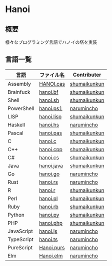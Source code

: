 # Hanoi
## 概要
様々なプログラミング言語でハノイの塔を実装

## 言語一覧
 | 言語 | ファイル名 | Contributer |
 | --- | --- | --- |
 | Assembly | [HANOI.cas](https://github.com/shumaikunkun/Hanoi/blob/master/HANOI.cas) | [shumaikunkun] |
 | Brainfuck | [hanoi.bf](https://github.com/shumaikunkun/Hanoi/blob/master/hanoi.bf) | [shumaikunkun] |
 | Shell | [hanoi.sh](https://github.com/shumaikunkun/Hanoi/blob/master/hanoi.sh) | [shumaikunkun] |
 | PowerShell | [hanoi.ps1](https://github.com/shumaikunkun/Hanoi/blob/master/hanoi.ps1) | [narumincho] |
 | LISP | [hanoi.lisp](https://github.com/shumaikunkun/Hanoi/blob/master/hanoi.lisp) | [shumaikunkun] |
 | Haskell | [hanoi.hs](https://github.com/shumaikunkun/Hanoi/blob/master/hanoi.hs) | [narumincho] |
 | Pascal | [hanoi.pas](https://github.com/shumaikunkun/Hanoi/blob/master/hanoi.pas) | [shumaikunkun] |
 | C | [hanoi.c](https://github.com/shumaikunkun/Hanoi/blob/master/hanoi.c) | [shumaikunkun] |
 | C++ | [hanoi.cpp](https://github.com/shumaikunkun/Hanoi/blob/master/hanoi.cpp) | [shumaikunkun] |
 | C# | [hanoi.cs](https://github.com/shumaikunkun/Hanoi/blob/master/hanoi.cs) | [shumaikunkun] |
 | Java | [hanoi.java](https://github.com/shumaikunkun/Hanoi/blob/master/hanoi.java) | [shumaikunkun] |
 | Go | [hanoi.go](https://github.com/shumaikunkun/Hanoi/blob/master/hanoi.go) | [narumincho] |
 | Rust | [hanoi.rs](https://github.com/shumaikunkun/Hanoi/blob/master/hanoi.rs) | [narumincho] |
 | R | [hanoi.r](https://github.com/shumaikunkun/Hanoi/blob/master/hanoi.r) | [shumaikunkun] |
 | Perl | [hanoi.pl](https://github.com/shumaikunkun/Hanoi/blob/master/hanoi.pl) | [shumaikunkun] |
 | Ruby | [hanoi.rb](https://github.com/shumaikunkun/Hanoi/blob/master/hanoi.rb) | [shumaikunkun] |
 | Python | [hanoi.py](https://github.com/shumaikunkun/Hanoi/blob/master/hanoi.py) | [shumaikunkun] |
 | PHP | [hanoi.php](https://github.com/shumaikunkun/Hanoi/blob/master/hanoi.php) | [shumaikunkun] |
 | JavaScript | [hanoi.js](https://github.com/shumaikunkun/Hanoi/blob/master/hanoi.js) | [narumincho] |
 | TypeScript | [hanoi.ts](https://github.com/shumaikunkun/Hanoi/blob/master/hanoi.ts) | [narumincho] |
 | PureScript | [Hanoi.purs](https://github.com/shumaikunkun/Hanoi/blob/master/Hanoi.purs) | [narumincho] |
 | Elm | [Hanoi.elm](https://github.com/shumaikunkun/Hanoi/blob/master/Hanoi.elm) | [narumincho] |

[shumaikunkun]:https://github.com/shumaikunkun
[narumincho]:https://github.com/narumincho
